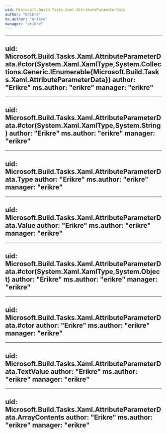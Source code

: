 ```yaml
---
uid: Microsoft.Build.Tasks.Xaml.AttributeParameterData
author: "Erikre"
ms.author: "erikre"
manager: "erikre"
---
```


---
uid: Microsoft.Build.Tasks.Xaml.AttributeParameterData.#ctor(System.Xaml.XamlType,System.Collections.Generic.IEnumerable{Microsoft.Build.Tasks.Xaml.AttributeParameterData})
author: "Erikre"
ms.author: "erikre"
manager: "erikre"
---

---
uid: Microsoft.Build.Tasks.Xaml.AttributeParameterData.#ctor(System.Xaml.XamlType,System.String)
author: "Erikre"
ms.author: "erikre"
manager: "erikre"
---

---
uid: Microsoft.Build.Tasks.Xaml.AttributeParameterData.Type
author: "Erikre"
ms.author: "erikre"
manager: "erikre"
---

---
uid: Microsoft.Build.Tasks.Xaml.AttributeParameterData.Value
author: "Erikre"
ms.author: "erikre"
manager: "erikre"
---

---
uid: Microsoft.Build.Tasks.Xaml.AttributeParameterData.#ctor(System.Xaml.XamlType,System.Object)
author: "Erikre"
ms.author: "erikre"
manager: "erikre"
---

---
uid: Microsoft.Build.Tasks.Xaml.AttributeParameterData.#ctor
author: "Erikre"
ms.author: "erikre"
manager: "erikre"
---

---
uid: Microsoft.Build.Tasks.Xaml.AttributeParameterData.TextValue
author: "Erikre"
ms.author: "erikre"
manager: "erikre"
---

---
uid: Microsoft.Build.Tasks.Xaml.AttributeParameterData.ArrayContents
author: "Erikre"
ms.author: "erikre"
manager: "erikre"
---
